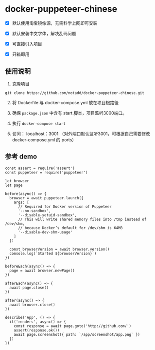 # docker-puppeteer-chinese

- [x] 默认使用淘宝镜像源，无需科学上网即可安装
- [x] 默认安装中文字体，解决乱码问题
- [x] 可直接引入项目
- [x] 开箱即用


## 使用说明


1. 克隆项目 

```
git clone https://github.com/notadd/docker-puppeteer-chinese.git
```

2. 将 Dockerfile 与 docker-compose.yml 放在项目根路径

3. 确保 `package.json` 中含有 start 脚本，项目监听3000端口。

4. 执行 `docker-compose start`

5. 访问： localhost：3001 （对外端口默认监听3001，可根据自己需要修改 docker-compose.yml 的 ports） 


## 参考 demo


```
const assert = require('assert')
const puppeteer = require('puppeteer')

let browser
let page

before(async() => {
  browser = await puppeteer.launch({
    args: [
      // Required for Docker version of Puppeteer
      '--no-sandbox',
      '--disable-setuid-sandbox',
      // This will write shared memory files into /tmp instead of /dev/shm,
      // because Docker’s default for /dev/shm is 64MB
      '--disable-dev-shm-usage'
    ]
  })

  const browserVersion = await browser.version()
  console.log(`Started ${browserVersion}`)
})

beforeEach(async() => {
  page = await browser.newPage()
})

afterEach(async() => {
  await page.close()
})

after(async() => {
  await browser.close()
})

describe('App', () => {
  it('renders', async() => {
    const response = await page.goto('http://github.com/')
    assert(response.ok())
    await page.screenshot({ path: `/app/screenshot/app.png` })
  })
})
```

